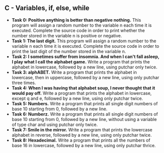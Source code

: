 ## C - Variables, if, else, while

- **Task 0: Positive anything is better than negative nothing.** This program will assign a random number to the variable n each time it is executed. Complete the source code in order to print whether the number stored in the variable n is positive or negative.
- **Task 1: The last digit.** This program will assign a random number to the variable n each time it is executed. Complete the source code in order to print the last digit of the number stored in the variable n.
- **Task 2: I sometimes suffer from insomnia. And when I can't fall asleep, I play what I call the alphabet game.** Write a program that prints the alphabet in lowercase, followed by a new line, using putchar only twice.
- **Task 3: alphABET.** Write a program that prints the alphabet in lowercase, then in uppercase, followed by a new line, using only putchar three times.
- **Task 4: When I was having that alphabet soup, I never thought that it would pay off.** Write a program that prints the alphabet in lowercase, except q and e, followed by a new line, using only putchar twice.
- **Task 5: Numbers.** Write a program that prints all single digit numbers of base 10 starting from 0, followed by a new line.
- **Task 6: Numberz.** Write a program that prints all single digit numbers of base 10 starting from 0, followed by a new line, without using a variable of type char and using putchar only twice.
- **Task 7: Smile in the mirror.** Write a program that prints the lowercase alphabet in reverse, followed by a new line, using only putchar twice.
- **Task 8: Hexadecimal.** Write a program that prints all the numbers of base 16 in lowercase, followed by a new line, using only putchar thrice.
